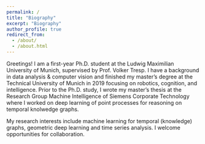 ```yaml
---
permalink: /
title: "Biography"
excerpt: "Biography"
author_profile: true
redirect_from: 
  - /about/
  - /about.html
---
```


Greetings! I am a first-year Ph.D. student at the Ludwig Maximilian University of Munich, supervised by Prof. Volker Tresp. I have a background in data analysis & computer vision and finished my master’s degree at the Technical University of Munich in 2019 focusing on robotics, cognition, and intelligence. Prior to the Ph.D. study, I wrote my master’s thesis at the Research Group Machine Intelligence of Siemens Corporate Technology where I worked on deep learning of point processes for reasoning on temporal knolwedge graphs.

My research interests include machine learning for temporal (knowledge) graphs, geometric deep learning and time series analysis. I welcome opportunities for collaboration.

